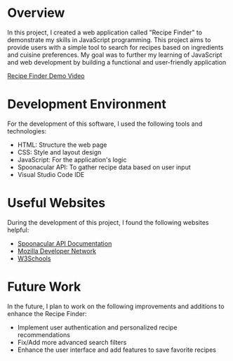 # Overview
In this project, I created a web application called "Recipe Finder" to demonstrate my skills in JavaScript programming. This project aims to provide users with a simple tool to search for recipes based on ingredients and cuisine preferences. My goal was to further my learning of JavaScript and web development by building a functional and user-friendly application

[Recipe Finder Demo Video](https://youtu.be/H0pp2zwEE_E)

# Development Environment

For the development of this software, I used the following tools and technologies:

* HTML: Structure the web page
* CSS: Style and layout design
* JavaScript: For the application's logic
* Spoonacular API: To gather recipe data based on user input
* Visual Studio Code IDE

# Useful Websites

During the development of this project, I found the following websites helpful:

* [Spoonacular API Documentation](https://spoonacular.com/food-api/console#Dashboard)
* [Mozilla Developer Network](https://developer.mozilla.org/en-US/docs/Web/JavaScript)
* [W3Schools](https://www.w3schools.com/)

# Future Work

In the future, I plan to work on the following improvements and additions to enhance the Recipe Finder:

* Implement user authentication and personalized recipe recommendations
* Fix/Add more advanced search filters
* Enhance the user interface and add features to save favorite recipes